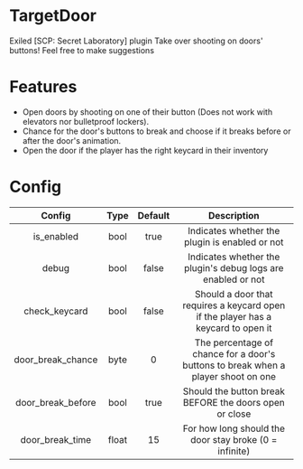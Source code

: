 # TargetDoor
Exiled [SCP: Secret Laboratory] plugin
Take over shooting on doors' buttons!
Feel free to make suggestions

# Features
* Open doors by shooting on one of their button (Does not work with elevators nor bulletproof lockers).
* Chance for the door's buttons to break and choose if it breaks before or after the door's animation.
* Open the door if the player has the right keycard in their inventory 

# Config
| Config | Type | Default | Description |
| :-------------: | :---------: | :---------: | :---------:
| is_enabled | bool | true | Indicates whether the plugin is enabled or not
| debug | bool | false | Indicates whether the plugin's debug logs are enabled or not
| check_keycard | bool | false | Should a door that requires a keycard open if the player has a keycard to open it
| door_break_chance | byte | 0 | The percentage of chance for a door's buttons to break when a player shoot on one
| door_break_before | bool | true | Should the button break BEFORE the doors open or close
| door_break_time | float | 15 | For how long should the door stay broke (0 = infinite)
